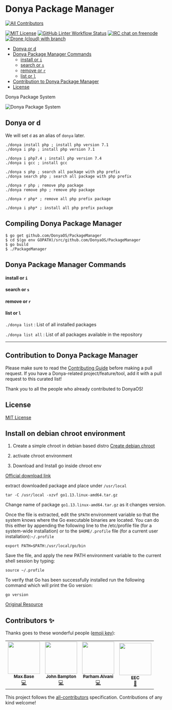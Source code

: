 # Donya Package Manager
<!-- ALL-CONTRIBUTORS-BADGE:START - Do not remove or modify this section -->
[![All Contributors](https://img.shields.io/badge/all_contributors-4-orange.svg?style=flat-square)](#contributors-)
<!-- ALL-CONTRIBUTORS-BADGE:END -->

[![MIT License](https://img.shields.io/github/license/DonyaOS/PackageManager?color=brightgreen&style=flat-square)](LICENSE)
[![GitHub Linter Workflow Status](https://img.shields.io/github/workflow/status/DonyaOS/PackageManager/Lint?label=Linter&logo=github&style=flat-square)](#donya-package-manager)
[![IRC chat on freenode](https://img.shields.io/badge/IRC%20chat%20on%20freenode-%23DonyaOS-brightgreen?style=flat-square)](#donya-package-manager)
[![Drone (cloud) with branch](https://img.shields.io/drone/build/DonyaOS/PackageManager/master?logo=drone&style=flat-square)](https://cloud.drone.io/DonyaOS/PackageManager)

- [Donya or d](#donya-or-d)
- [Donya Package Manager Commands](#donya-package-manager-commands)
  - [install or `i`](#install-or-i)
  - [search or `s`](#search-or-s)
  - [remove or `r`](#remove-or-r)
  - [list or `l`](#list-or-l)
- [Contribution to Donya Package Manager](#contribution-to-donya-package-manager)
- [License](#license)

Donya Package System

![Donya Package System](https://user-images.githubusercontent.com/2658040/91432025-65355380-e876-11ea-8b4c-400b0aa77a4d.jpg)

## Donya or d

We will set `d` as an alias of `donya` later.

```
./donya install php ; install php version 7.1
./donya i php ; install php version 7.1

./donya i php7.4 ; install php version 7.4
./donya i gcc ; install gcc

./donya s php ; search all package with php prefix
./donya search php ; search all package with php prefix

./donya r php ; remove php package
./donya remove php ; remove php package

./donya r php* ; remove all php prefix package

./donya i php* ; install all php prefix package
```

## Compiling Donya Package Manager

```
$ go get github.com/DonyaOS/PackageManager
$ cd $(go env GOPATH)/src/github.com/DonyaOS/PackageManager
$ go build
$ ./PackageManager
```

## Donya Package Manager Commands

#### install or `i`

#### search or `s`

#### remove or `r`

#### list or `l`

`./donya list` : List of all installed packages

`./donya list all` : List of all packages available in the repository

-----------

## Contribution to Donya Package Manager

Please make sure to read the [Contributing Guide](CONTRIBUTING.md) before making a pull request. If you have a Donya-related project/feature/tool, add it with a pull request to this curated list!

Thank you to all the people who already contributed to DonyaOS!

## License

[MIT License](LICENSE)

## Install on debian chroot environment

1. Create a simple chroot in debian based distro 
[Create debian chroot](https://gist.github.com/esmaeelE/ab35177313793d342174c28ff4bcbc07)
2. activate chroot environment 

2. Download and Install go inside chroot env

[Official download link](https://golang.org/dl/)

extract downloaded package and place under `/usr/local`

`tar -C /usr/local -xzvf go1.13.linux-amd64.tar.gz`

Change name of package `go1.13.linux-amd64.tar.gz` as it changes version.

Once the file is extracted, edit the `$PATH` environment variable so that the system knows where the Go executable binaries are located. You can do this either by appending the following line to the /etc/profile file (for a system-wide installation) or to the `$HOME/.profile` file (for a current user installation):`~/.profile`

`export PATH=$PATH:/usr/local/go/bin`

Save the file, and apply the new PATH environment variable to the current shell session by typing:

`source ~/.profile`

To verify that Go has been successfully installed run the following command which will print the Go version:

`go version`

[Original Resource](https://linuxize.com/post/how-to-install-go-on-debian-10/)

## Contributors ✨

Thanks goes to these wonderful people ([emoji key](https://allcontributors.org/docs/en/emoji-key)):

<!-- ALL-CONTRIBUTORS-LIST:START - Do not remove or modify this section -->
<!-- prettier-ignore-start -->
<!-- markdownlint-disable -->
<table>
  <tr>
    <td align="center"><a href="https://maxbase.org/"><img src="https://avatars.githubusercontent.com/u/2658040?v=4?s=100" width="100px;" alt=""/><br /><sub><b>Max Base</b></sub></a><br /><a href="https://github.com/DonyaOS/PackageManager/commits?author=BaseMax" title="Code">💻</a></td>
    <td align="center"><a href="https://github.com/jbampton"><img src="https://avatars.githubusercontent.com/u/418747?v=4?s=100" width="100px;" alt=""/><br /><sub><b>John Bampton</b></sub></a><br /><a href="https://github.com/DonyaOS/PackageManager/commits?author=jbampton" title="Code">💻</a></td>
    <td align="center"><a href="https://1995parham.me"><img src="https://avatars.githubusercontent.com/u/8181240?v=4?s=100" width="100px;" alt=""/><br /><sub><b>Parham Alvani</b></sub></a><br /><a href="https://github.com/DonyaOS/PackageManager/commits?author=1995parham" title="Code">💻</a></td>
    <td align="center"><a href="https://github.com/esmaeelE"><img src="https://avatars.githubusercontent.com/u/22000310?v=4?s=100" width="100px;" alt=""/><br /><sub><b>EEC</b></sub></a><br /><a href="https://github.com/DonyaOS/PackageManager/commits?author=esmaeelE" title="Documentation">📖</a></td>
  </tr>
</table>

<!-- markdownlint-restore -->
<!-- prettier-ignore-end -->

<!-- ALL-CONTRIBUTORS-LIST:END -->

This project follows the [all-contributors](https://github.com/all-contributors/all-contributors) specification. Contributions of any kind welcome!